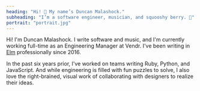 ```yaml
---
heading: "Hi! 👋 My name’s Duncan Malashock."
subheading: "I’m a software engineer, musician, and squooshy berry. 🍒"
portrait: "portrait.jpg"
---
```


Hi! I'm Duncan Malashock. I write software and music, and I'm currently working full-time as an Engineering Manager at Vendr.
I've been writing in [Elm](https://elm-lang.org) professionally since 2016.

In the past six years prior, I've worked on teams writing Ruby, Python, and JavaScript. And while engineering is filled with fun puzzles to solve, I also love the right-brained, visual work of collaborating with designers to realize their ideas.